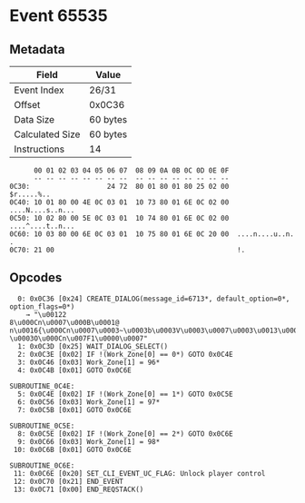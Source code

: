 # Event 65535

## Metadata

| Field           | Value    |
|-----------------|----------|
| Event Index     | 26/31    |
| Offset          | 0x0C36   |
| Data Size       | 60 bytes |
| Calculated Size | 60 bytes |
| Instructions    | 14       |

```
      00 01 02 03 04 05 06 07  08 09 0A 0B 0C 0D 0E 0F
      -- -- -- -- -- -- -- --  -- -- -- -- -- -- -- --
0C30:                   24 72  80 01 80 01 80 25 02 00        $r.....%..
0C40: 10 01 80 00 4E 0C 03 01  10 73 80 01 6E 0C 02 00  ....N....s..n...
0C50: 10 02 80 00 5E 0C 03 01  10 74 80 01 6E 0C 02 00  ....^....t..n...
0C60: 10 03 80 00 6E 0C 03 01  10 75 80 01 6E 0C 20 00  ....n....u..n. .
0C70: 21 00                                             !.              
```

## Opcodes

```
  0: 0x0C36 [0x24] CREATE_DIALOG(message_id=6713*, default_option=0*, option_flags=0*)
    → "\u001228\u000Cn\u0007\u000B\u0001@
n\u0016{\u000Cn\u0007\u0003~\u0003b\u0003V\u0003\u0007\u0003\u0013\u000Cn\u0007\u0003]\u0001[\u0003\u0013\u0003t\u0003	\u0003O\u000Cn\u007F1\u0000\u0007"
  1: 0x0C3D [0x25] WAIT_DIALOG_SELECT()
  2: 0x0C3E [0x02] IF !(Work_Zone[0] == 0*) GOTO 0x0C4E
  3: 0x0C46 [0x03] Work_Zone[1] = 96*
  4: 0x0C4B [0x01] GOTO 0x0C6E

SUBROUTINE_0C4E:
  5: 0x0C4E [0x02] IF !(Work_Zone[0] == 1*) GOTO 0x0C5E
  6: 0x0C56 [0x03] Work_Zone[1] = 97*
  7: 0x0C5B [0x01] GOTO 0x0C6E

SUBROUTINE_0C5E:
  8: 0x0C5E [0x02] IF !(Work_Zone[0] == 2*) GOTO 0x0C6E
  9: 0x0C66 [0x03] Work_Zone[1] = 98*
 10: 0x0C6B [0x01] GOTO 0x0C6E

SUBROUTINE_0C6E:
 11: 0x0C6E [0x20] SET_CLI_EVENT_UC_FLAG: Unlock player control
 12: 0x0C70 [0x21] END_EVENT
 13: 0x0C71 [0x00] END_REQSTACK()
```
